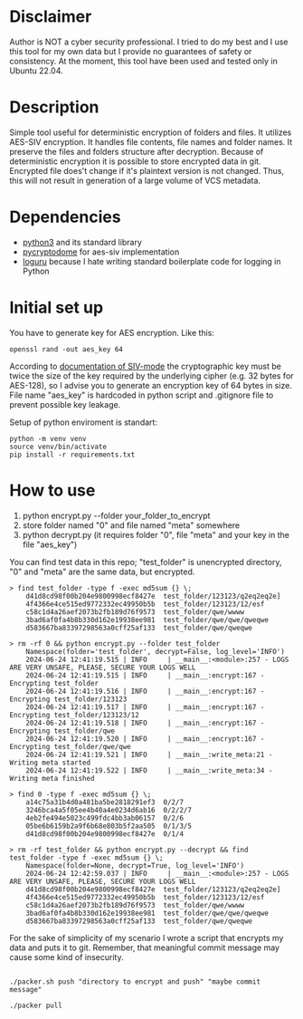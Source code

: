 # Disclaimer

Author is NOT a cyber security professional. I tried to do my best and I use this tool for my own data but I provide no guarantees of safety or consistency. At the moment, this tool have been used and tested only in Ubuntu 22.04.

# Description

Simple tool useful for deterministic encryption of folders and files. It utilizes AES-SIV encryption. It handles file contents, file names and folder names. It preserve the files and folders structure after decryption. Because of deterministic encryption it is possible to store encrypted data in git. Encrypted file does't change if it's plaintext version is not changed. Thus, this will not result in generation of a large volume of VCS metadata.

# Dependencies

* [python3](https://www.python.org/downloads/) and its standard library
* [pycryptodome](https://github.com/Legrandin/pycryptodome/tree/master) for aes-siv implementation
* [loguru](https://github.com/Delgan/loguru) because I hate writing standard boilerplate code for logging in Python

# Initial set up

You have to generate key for AES encryption. Like this:

```shell
openssl rand -out aes_key 64
```

According to [documentation of SIV-mode](https://www.pycryptodome.org/src/cipher/modern#siv-mode) the cryptographic key must be twice the size of the key required by the underlying cipher (e.g. 32 bytes for AES-128), so I advise you to generate an encryption key of 64 bytes in size. File name "aes_key" is hardcoded in python script and .gitignore file to prevent possible key leakage.

Setup of python enviroment is standart:

```shell 
python -m venv venv
source venv/bin/activate
pip install -r requirements.txt
```

# How to use

1. python encrypt.py --folder your_folder_to_encrypt
2. store folder named "0" and file named "meta" somewhere
3. python decrypt.py (it requires folder "0", file "meta" and your key in the file "aes_key")

You can find test data in this repo; "test_folder" is unencrypted directory, "0" and "meta" are the same data, but encrypted. 

```shell
> find test_folder -type f -exec md5sum {} \;
    d41d8cd98f00b204e9800998ecf8427e  test_folder/123123/q2eq2eq2e]
    4f4366e4ce515ed9772332ec49950b5b  test_folder/123123/12/esf
    c58c1d4a26aef2073b2fb189d76f9573  test_folder/qwe/wwww
    3bad6af0fa4b8b330d162e19938ee981  test_folder/qwe/qwe/qweqwe
    d583667ba83397298563a0cff25af133  test_folder/qwe/qweqwe

> rm -rf 0 && python encrypt.py --folder test_folder
    Namespace(folder='test_folder', decrypt=False, log_level='INFO')
    2024-06-24 12:41:19.515 | INFO     | __main__:<module>:257 - LOGS ARE VERY UNSAFE, PLEASE, SECURE YOUR LOGS WELL
    2024-06-24 12:41:19.515 | INFO     | __main__:encrypt:167 - Encrypting test_folder
    2024-06-24 12:41:19.516 | INFO     | __main__:encrypt:167 - Encrypting test_folder/123123
    2024-06-24 12:41:19.517 | INFO     | __main__:encrypt:167 - Encrypting test_folder/123123/12
    2024-06-24 12:41:19.518 | INFO     | __main__:encrypt:167 - Encrypting test_folder/qwe
    2024-06-24 12:41:19.520 | INFO     | __main__:encrypt:167 - Encrypting test_folder/qwe/qwe
    2024-06-24 12:41:19.521 | INFO     | __main__:write_meta:21 - Writing meta started
    2024-06-24 12:41:19.522 | INFO     | __main__:write_meta:34 - Writing meta finished

> find 0 -type f -exec md5sum {} \;
    a14c75a31b4d0a481ba5be2818291ef3  0/2/7
    3246bca4a5f05ee4b40a4e0234d6ab16  0/2/2/7
    4eb2fe494e5023c499fdc4bb3ab06157  0/2/6
    05be6b6159b2a9f6b68e803b5f2aa505  0/1/3/5
    d41d8cd98f00b204e9800998ecf8427e  0/1/4

> rm -rf test_folder && python encrypt.py --decrypt && find test_folder -type f -exec md5sum {} \;
    Namespace(folder=None, decrypt=True, log_level='INFO')
    2024-06-24 12:42:59.037 | INFO     | __main__:<module>:257 - LOGS ARE VERY UNSAFE, PLEASE, SECURE YOUR LOGS WELL
    d41d8cd98f00b204e9800998ecf8427e  test_folder/123123/q2eq2eq2e]
    4f4366e4ce515ed9772332ec49950b5b  test_folder/123123/12/esf
    c58c1d4a26aef2073b2fb189d76f9573  test_folder/qwe/wwww
    3bad6af0fa4b8b330d162e19938ee981  test_folder/qwe/qwe/qweqwe
    d583667ba83397298563a0cff25af133  test_folder/qwe/qweqwe
```
For the sake of simplicity of my scenario I wrote a script that encrypts my data and puts it to git. Remember, that meaningful commit message may cause some kind of insecurity.

```shell

./packer.sh push "directory to encrypt and push" "maybe commit message"

./packer pull

```

